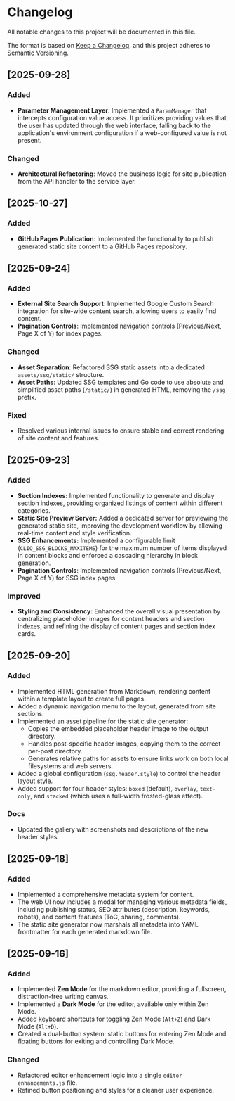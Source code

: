 # Changelog

All notable changes to this project will be documented in this file.

The format is based on [Keep a Changelog](https://keepachangelog.com/en/1.0.0/),
and this project adheres to [Semantic Versioning](https://semver.org/spec/v2.0.0.html).

## [2025-09-28]

### Added
- **Parameter Management Layer**: Implemented a `ParamManager` that intercepts configuration value access. It prioritizes providing values that the user has updated through the web interface, falling back to the application's environment configuration if a web-configured value is not present.

### Changed
- **Architectural Refactoring**: Moved the business logic for site publication from the API handler to the service layer.

## [2025-10-27]

### Added
- **GitHub Pages Publication**: Implemented the functionality to publish generated static site content to a GitHub Pages repository. 
## [2025-09-24]

### Added
- **External Site Search Support**: Implemented Google Custom Search integration for site-wide content search, allowing users to easily find content.
- **Pagination Controls**: Implemented navigation controls (Previous/Next, Page X of Y) for index pages.

### Changed
- **Asset Separation**: Refactored SSG static assets into a dedicated `assets/ssg/static/` structure.
- **Asset Paths**: Updated SSG templates and Go code to use absolute and simplified asset paths (`/static/`) in generated HTML, removing the `/ssg` prefix.

### Fixed
- Resolved various internal issues to ensure stable and correct rendering of site content and features.

## [2025-09-23]

### Added
- **Section Indexes:** Implemented functionality to generate and display section indexes, providing organized listings of content within different categories.
- **Static Site Preview Server:** Added a dedicated server for previewing the generated static site, improving the development workflow by allowing real-time content and style verification.
- **SSG Enhancements:** Implemented a configurable limit (`CLIO_SSG_BLOCKS_MAXITEMS`) for the maximum number of items displayed in content blocks and enforced a cascading hierarchy in block generation.
- **Pagination Controls**: Implemented navigation controls (Previous/Next, Page X of Y) for SSG index pages.

### Improved
- **Styling and Consistency:** Enhanced the overall visual presentation by centralizing placeholder images for content headers and section indexes, and refining the display of content pages and section index cards. 

## [2025-09-20]

### Added
- Implemented HTML generation from Markdown, rendering content within a template layout to create full pages.
- Added a dynamic navigation menu to the layout, generated from site sections.
- Implemented an asset pipeline for the static site generator:
    - Copies the embedded placeholder header image to the output directory.
    - Handles post-specific header images, copying them to the correct per-post directory.
    - Generates relative paths for assets to ensure links work on both local filesystems and web servers.
- Added a global configuration (`ssg.header.style`) to control the header layout style.
- Added support for four header styles: `boxed` (default), `overlay`, `text-only`, and `stacked` (which uses a full-width frosted-glass effect).

### Docs
- Updated the gallery with screenshots and descriptions of the new header styles.


## [2025-09-18]

### Added
- Implemented a comprehensive metadata system for content.
- The web UI now includes a modal for managing various metadata fields, including publishing status, SEO attributes (description, keywords, robots), and content features (ToC, sharing, comments).
- The static site generator now marshals all metadata into YAML frontmatter for each generated markdown file.

## [2025-09-16]

### Added
- Implemented **Zen Mode** for the markdown editor, providing a fullscreen, distraction-free writing canvas.
- Implemented a **Dark Mode** for the editor, available only within Zen Mode.
- Added keyboard shortcuts for toggling Zen Mode (`Alt+Z`) and Dark Mode (`Alt+D`).
- Created a dual-button system: static buttons for entering Zen Mode and floating buttons for exiting and controlling Dark Mode.

### Changed
- Refactored editor enhancement logic into a single `editor-enhancements.js` file.
- Refined button positioning and styles for a cleaner user experience.